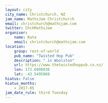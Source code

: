 ```yaml
---
layout: city                                           
city_name: Christchurch, NZ                                                           
jam_name: MathsJam Christchurch
email: christchurch@mathsjam.com
twitter: ChchMathsJam
organiser:
    name: Rata
    email: christchurch@mathsjam.com
location:
    group: rest-of-world
    pub_name: "Twisted Hop Pub"
    description: " in Woolston"
    url: https://www.thetwistedhoppub.co.nz/
    lon: 172.6808036
    lat: -43.5495069
hiatus: False
hiatus_months:
    - 2017-05
jam_date_rule: third Tuesday
---
```

